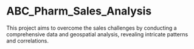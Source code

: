 # ABC_Pharm_Sales_Analysis
This project aims to overcome the sales challenges by conducting a comprehensive data and geospatial analysis, revealing intricate patterns and correlations.

